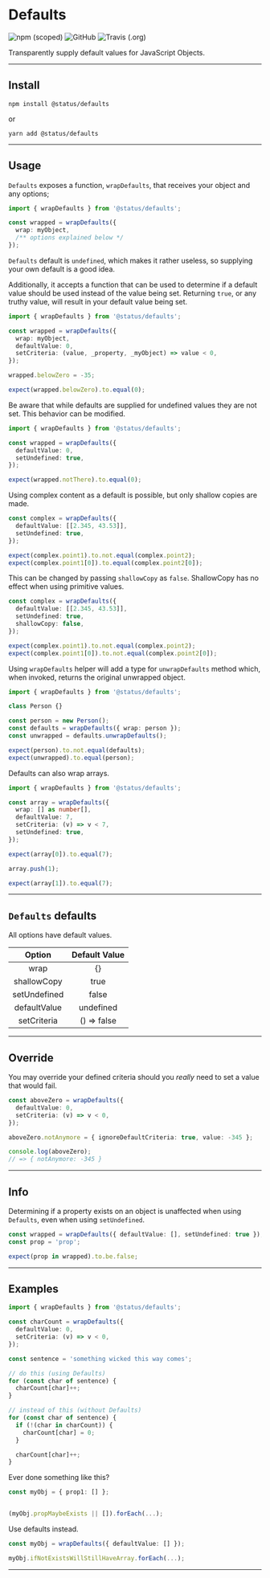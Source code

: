 # Defaults

![npm (scoped)](https://img.shields.io/npm/v/@status/defaults.svg?style=plastic)
![GitHub](https://img.shields.io/github/license/jfrazx/defaults.svg?style=plastic)
![Travis (.org)](https://img.shields.io/travis/jfrazx/defaults.svg?style=plastic)

Transparently supply default values for JavaScript Objects.

---

## Install

`npm install @status/defaults`

or

`yarn add @status/defaults`

---

## Usage

`Defaults` exposes a function, `wrapDefaults`, that receives your object and any options;

```typescript
import { wrapDefaults } from '@status/defaults';

const wrapped = wrapDefaults({
  wrap: myObject,
  /** options explained below */
});
```

`Defaults` default is `undefined`, which makes it rather useless, so supplying your own default is a good idea.

Additionally, it accepts a function that can be used to determine if a default value should be used instead of the value being set. Returning `true`, or any truthy value, will result in your default value being set.

```typescript
import { wrapDefaults } from '@status/defaults';

const wrapped = wrapDefaults({
  wrap: myObject,
  defaultValue: 0,
  setCriteria: (value, _property, _myObject) => value < 0,
});

wrapped.belowZero = -35;

expect(wrapped.belowZero).to.equal(0);
```

Be aware that while defaults are supplied for undefined values they are not set. This behavior can be modified.

```typescript
import { wrapDefaults } from '@status/defaults';

const wrapped = wrapDefaults({
  defaultValue: 0,
  setUndefined: true,
});

expect(wrapped.notThere).to.equal(0);
```

Using complex content as a default is possible, but only shallow copies are made.

```typescript
const complex = wrapDefaults({
  defaultValue: [[2.345, 43.53]],
  setUndefined: true,
});

expect(complex.point1).to.not.equal(complex.point2);
expect(complex.point1[0]).to.equal(complex.point2[0]);
```

This can be changed by passing `shallowCopy` as `false`. ShallowCopy has no effect when using primitive values.

```typescript
const complex = wrapDefaults({
  defaultValue: [[2.345, 43.53]],
  setUndefined: true,
  shallowCopy: false,
});

expect(complex.point1).to.not.equal(complex.point2);
expect(complex.point1[0]).to.not.equal(complex.point2[0]);
```

Using `wrapDefaults` helper will add a type for `unwrapDefaults` method which, when invoked, returns the original unwrapped object.

```typescript
import { wrapDefaults } from '@status/defaults';

class Person {}

const person = new Person();
const defaults = wrapDefaults({ wrap: person });
const unwrapped = defaults.unwrapDefaults();

expect(person).to.not.equal(defaults);
expect(unwrapped).to.equal(person);
```

Defaults can also wrap arrays.

```typescript
import { wrapDefaults } from '@status/defaults';

const array = wrapDefaults({
  wrap: [] as number[],
  defaultValue: 7,
  setCriteria: (v) => v < 7,
  setUndefined: true,
});

expect(array[0]).to.equal(7);

array.push(1);

expect(array[1]).to.equal(7);
```

---

## `Defaults` defaults

All options have default values.

|    Option    | Default Value |
| :----------: | :-----------: |
|     wrap     |      {}       |
| shallowCopy  |     true      |
| setUndefined |     false     |
| defaultValue |   undefined   |
| setCriteria  |  () => false  |

---

## Override

You may override your defined criteria should you _really_ need to set a value that would fail.

```typescript
const aboveZero = wrapDefaults({
  defaultValue: 0,
  setCriteria: (v) => v < 0,
});

aboveZero.notAnymore = { ignoreDefaultCriteria: true, value: -345 };

console.log(aboveZero);
// => { notAnymore: -345 }
```

---

## Info

Determining if a property exists on an object is unaffected when using `Defaults`, even when using `setUndefined`.

```typescript
const wrapped = wrapDefaults({ defaultValue: [], setUndefined: true });
const prop = 'prop';

expect(prop in wrapped).to.be.false;
```

---

## Examples

```typescript
import { wrapDefaults } from '@status/defaults';

const charCount = wrapDefaults({
  defaultValue: 0,
  setCriteria: (v) => v < 0,
});

const sentence = 'something wicked this way comes';

// do this (using Defaults)
for (const char of sentence) {
  charCount[char]++;
}

// instead of this (without Defaults)
for (const char of sentence) {
  if (!(char in charCount)) {
    charCount[char] = 0;
  }

  charCount[char]++;
}
```

Ever done something like this?

```typescript
const myObj = { prop1: [] };


(myObj.propMaybeExists || []).forEach(...);
```

Use defaults instead.

```typescript
const myObj = wrapDefaults({ defaultValue: [] });

myObj.ifNotExistsWillStillHaveArray.forEach(...);
```

---
